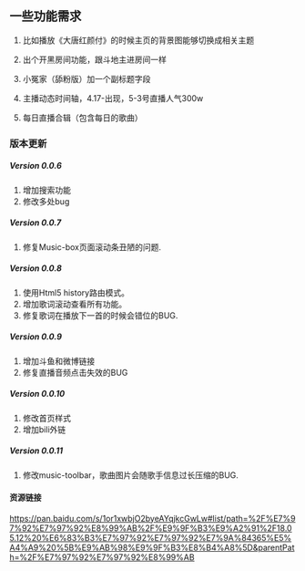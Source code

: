 ## 一些功能需求

1. 比如播放《大唐红颜付》的时候主页的背景图能够切换成相关主题

2. 出个开黑房间功能，跟斗地主进房间一样

3. 小冤家（舔粉版）加一个副标题字段

4. 主播动态时间轴，4.17-出现，5-3号直播人气300w

5. 每日直播合辑（包含每日的歌曲）

### 版本更新

##### Version 0.0.6
1. 增加搜索功能
2. 修改多处bug

##### Version 0.0.7
1. 修复Music-box页面滚动条丑陋的问题.

##### Version 0.0.8
1. 使用Html5 history路由模式。
2. 增加歌词滚动查看所有功能。
3. 修复歌词在播放下一首的时候会错位的BUG.

##### Version 0.0.9
1. 增加斗鱼和微博链接
2. 修复直播音频点击失效的BUG

##### Version 0.0.10
1. 修改首页样式
2. 增加bili外链

##### Version 0.0.11
1. 修改music-toolbar，歌曲图片会随歌手信息过长压缩的BUG.

#### 资源链接

https://pan.baidu.com/s/1or1xwbjO2byeAYqjkcGwLw#list/path=%2F%E7%97%92%E7%97%92%E8%99%AB%2F%E9%9F%B3%E9%A2%91%2F18.05.12%20%E6%83%B3%E7%97%92%E7%97%92%E7%9A%84365%E5%A4%A9%20%5B%E9%AB%98%E9%9F%B3%E8%B4%A8%5D&parentPath=%2F%E7%97%92%E7%97%92%E8%99%AB